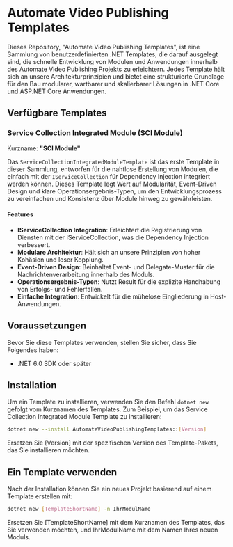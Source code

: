 # Automate Video Publishing Templates

Dieses Repository, "Automate Video Publishing Templates", ist eine Sammlung von benutzerdefinierten .NET Templates, die darauf ausgelegt sind, die schnelle Entwicklung von Modulen und Anwendungen innerhalb des Automate Video Publishing Projekts zu erleichtern. Jedes Template hält sich an unsere Architekturprinzipien und bietet eine strukturierte Grundlage für den Bau modularer, wartbarer und skalierbarer Lösungen in .NET Core und ASP.NET Core Anwendungen.

## Verfügbare Templates

### Service Collection Integrated Module (SCI Module)

Kurzname: **"SCI Module"**

Das `ServiceCollectionIntegratedModuleTemplate` ist das erste Template in dieser Sammlung, entworfen für die nahtlose Erstellung von Modulen, die einfach mit der `IServiceCollection` für Dependency Injection integriert werden können. Dieses Template legt Wert auf Modularität, Event-Driven Design und klare Operationsergebnis-Typen, um den Entwicklungsprozess zu vereinfachen und Konsistenz über Module hinweg zu gewährleisten.

#### Features

- **IServiceCollection Integration**: Erleichtert die Registrierung von Diensten mit der IServiceCollection, was die Dependency Injection verbessert.
- **Modulare Architektur**: Hält sich an unsere Prinzipien von hoher Kohäsion und loser Kopplung.
- **Event-Driven Design**: Beinhaltet Event- und Delegate-Muster für die Nachrichtenverarbeitung innerhalb des Moduls.
- **Operationsergebnis-Typen**: Nutzt Result<T> für die explizite Handhabung von Erfolgs- und Fehlerfällen.
- **Einfache Integration**: Entwickelt für die mühelose Eingliederung in Host-Anwendungen.

## Voraussetzungen

Bevor Sie diese Templates verwenden, stellen Sie sicher, dass Sie Folgendes haben:

- .NET 6.0 SDK oder später

## Installation

Um ein Template zu installieren, verwenden Sie den Befehl `dotnet new` gefolgt vom Kurznamen des Templates. Zum Beispiel, um das Service Collection Integrated Module Template zu installieren:

```bash
dotnet new --install AutomateVideoPublishingTemplates::[Version]
```

Ersetzen Sie [Version] mit der spezifischen Version des Template-Pakets, das Sie installieren möchten.

## Ein Template verwenden

Nach der Installation können Sie ein neues Projekt basierend auf einem Template erstellen mit:

```bash
dotnet new [TemplateShortName] -n IhrModulName
```

Ersetzen Sie [TemplateShortName] mit dem Kurznamen des Templates, das Sie verwenden möchten, und IhrModulName mit dem Namen Ihres neuen Moduls.
